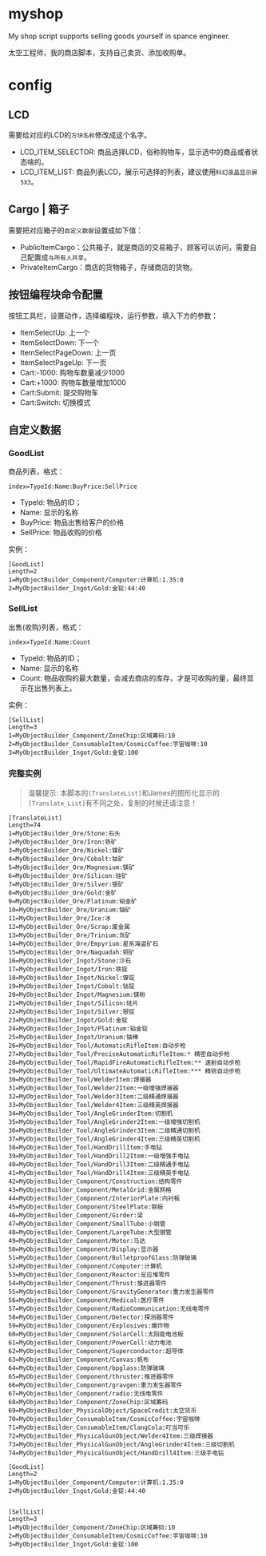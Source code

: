# myshop

My shop script supports selling goods yourself in spance engineer.

太空工程师，我的商店脚本，支持自己卖货、添加收购单。

# config

## LCD
需要给对应的LCD的`方块名称`修改成这个名字。
- LCD_ITEM_SELECTOR: 商品选择LCD，俗称购物车，显示选中的商品或者状态啥的。
- LCD_ITEM_LIST: 商品列表LCD，展示可选择的列表，建议使用`科幻液晶显示屏5X3`。

## Cargo | 箱子
需要把对应箱子的`自定义数据`设置成如下值：
- PublicItemCargo：公共箱子，就是商店的交易箱子，顾客可以访问，需要自己配置成`与所有人共享`。
- PrivateItemCargo：商店的货物箱子，存储商店的货物。

## 按钮编程块命令配置

按钮工具栏，设置动作，选择编程块，运行参数，填入下方的参数：

- ItemSelectUp: 上一个
- ItemSelectDown: 下一个
- ItemSelectPageDown: 上一页
- ItemSelectPageUp: 下一页
- Cart:-1000: 购物车数量减少1000
- Cart:+1000: 购物车数量增加1000
- Cart:Submit: 提交购物车
- Cart:Switch: 切换模式

## 自定义数据

### GoodList
商品列表，格式：

`index=TypeId:Name:BuyPrice:SellPrice`

- TypeId: 物品的ID；
- Name: 显示的名称
- BuyPrice: 物品出售给客户的价格
- SellPrice: 物品收购的价格

实例：

```
[GoodList]
Length=2
1=MyObjectBuilder_Component/Computer:计算机:1.35:0
2=MyObjectBuilder_Ingot/Gold:金锭:44:40
```

### SellList

出售(收购)列表，格式：

`index=TypeId:Name:Count`

- TypeId: 物品的ID；
- Name: 显示的名称
- Count: 物品收购的最大数量，会减去商店的库存，才是可收购的量，最终显示在出售列表上。

实例：

```
[SellList]
Length=3
1=MyObjectBuilder_Component/ZoneChip:区域筹码:10
2=MyObjectBuilder_ConsumableItem/CosmicCoffee:宇宙咖啡:10
3=MyObjectBuilder_Ingot/Gold:金锭:100
```

### 完整实例

> 温馨提示: 本脚本的`[TranslateList]`和James的图形化显示的`[Translate_List]`有不同之处，复制的时候还请注意！

```
[TranslateList]
Length=74
1=MyObjectBuilder_Ore/Stone:石头
2=MyObjectBuilder_Ore/Iron:铁矿
3=MyObjectBuilder_Ore/Nickel:镍矿
4=MyObjectBuilder_Ore/Cobalt:钴矿
5=MyObjectBuilder_Ore/Magnesium:镁矿
6=MyObjectBuilder_Ore/Silicon:硅矿
7=MyObjectBuilder_Ore/Silver:银矿
8=MyObjectBuilder_Ore/Gold:金矿
9=MyObjectBuilder_Ore/Platinum:铂金矿
10=MyObjectBuilder_Ore/Uranium:铀矿
11=MyObjectBuilder_Ore/Ice:冰
12=MyObjectBuilder_Ore/Scrap:废金属
13=MyObjectBuilder_Ore/Trinium:氚矿
14=MyObjectBuilder_Ore/Empyrium:星系海盗矿石
15=MyObjectBuilder_Ore/Naquadah:铜矿         
16=MyObjectBuilder_Ingot/Stone:沙石
17=MyObjectBuilder_Ingot/Iron:铁锭
18=MyObjectBuilder_Ingot/Nickel:镍锭
19=MyObjectBuilder_Ingot/Cobalt:钴锭
20=MyObjectBuilder_Ingot/Magnesium:镁粉
21=MyObjectBuilder_Ingot/Silicon:硅片
22=MyObjectBuilder_Ingot/Silver:银锭
23=MyObjectBuilder_Ingot/Gold:金锭
24=MyObjectBuilder_Ingot/Platinum:铂金锭
25=MyObjectBuilder_Ingot/Uranium:铀棒
26=MyObjectBuilder_Tool/AutomaticRifleItem:自动步枪
27=MyObjectBuilder_Tool/PreciseAutomaticRifleItem:* 精密自动步枪
28=MyObjectBuilder_Tool/RapidFireAutomaticRifleItem:** 速射自动步枪
29=MyObjectBuilder_Tool/UltimateAutomaticRifleItem:*** 精锐自动步枪
30=MyObjectBuilder_Tool/WelderItem:焊接器
31=MyObjectBuilder_Tool/Welder2Item:一级增强焊接器
32=MyObjectBuilder_Tool/Welder3Item:二级精通焊接器
33=MyObjectBuilder_Tool/Welder4Item:三级精英焊接器
34=MyObjectBuilder_Tool/AngleGrinderItem:切割机
35=MyObjectBuilder_Tool/AngleGrinder2Item:一级增强切割机
36=MyObjectBuilder_Tool/AngleGrinder3Item:二级精通切割机
37=MyObjectBuilder_Tool/AngleGrinder4Item:三级精英切割机
38=MyObjectBuilder_Tool/HandDrillItem:手电钻
39=MyObjectBuilder_Tool/HandDrill2Item:一级增强手电钻
40=MyObjectBuilder_Tool/HandDrill3Item:二级精通手电钻
41=MyObjectBuilder_Tool/HandDrill4Item:三级精英手电钻  
42=MyObjectBuilder_Component/Construction:结构零件
43=MyObjectBuilder_Component/MetalGrid:金属网格
44=MyObjectBuilder_Component/InteriorPlate:内衬板
45=MyObjectBuilder_Component/SteelPlate:钢板
46=MyObjectBuilder_Component/Girder:梁
47=MyObjectBuilder_Component/SmallTube:小钢管
48=MyObjectBuilder_Component/LargeTube:大型钢管
49=MyObjectBuilder_Component/Motor:马达
50=MyObjectBuilder_Component/Display:显示器
51=MyObjectBuilder_Component/BulletproofGlass:防弹玻璃
52=MyObjectBuilder_Component/Computer:计算机
53=MyObjectBuilder_Component/Reactor:反应堆零件
54=MyObjectBuilder_Component/Thrust:推进器零件
55=MyObjectBuilder_Component/GravityGenerator:重力发生器零件
56=MyObjectBuilder_Component/Medical:医疗零件
57=MyObjectBuilder_Component/RadioCommunication:无线电零件
58=MyObjectBuilder_Component/Detector:探测器零件
59=MyObjectBuilder_Component/Explosives:爆炸物
60=MyObjectBuilder_Component/SolarCell:太阳能电池板
61=MyObjectBuilder_Component/PowerCell:动力电池
62=MyObjectBuilder_Component/Superconductor:超导体
63=MyObjectBuilder_Component/Canvas:帆布
64=MyObjectBuilder_Component/bpglass:防弹玻璃
65=MyObjectBuilder_Component/thruster:推进器零件
66=MyObjectBuilder_Component/gravgen:重力发生器零件
67=MyObjectBuilder_Component/radio:无线电零件
68=MyObjectBuilder_Component/ZoneChip:区域筹码
69=MyObjectBuilder_PhysicalObject/SpaceCredit:太空货币
70=MyObjectBuilder_ConsumableItem/CosmicCoffee:宇宙咖啡
71=MyObjectBuilder_ConsumableItem/ClangCola:叮当可乐
72=MyObjectBuilder_PhysicalGunObject/Welder4Item:三级焊接器
73=MyObjectBuilder_PhysicalGunObject/AngleGrinder4Item:三级切割机
74=MyObjectBuilder_PhysicalGunObject/HandDrill4Item:三级手电钻

[GoodList]
Length=2
1=MyObjectBuilder_Component/Computer:计算机:1.35:0
2=MyObjectBuilder_Ingot/Gold:金锭:44:40


[SellList]
Length=3
1=MyObjectBuilder_Component/ZoneChip:区域筹码:10
2=MyObjectBuilder_ConsumableItem/CosmicCoffee:宇宙咖啡:10
3=MyObjectBuilder_Ingot/Gold:金锭:100

```